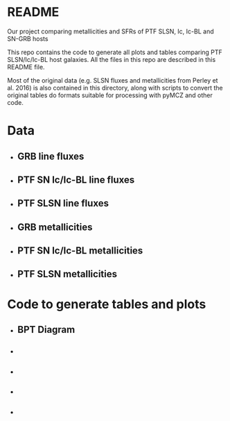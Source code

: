 ﻿# README
Our project comparing metallicities and SFRs of PTF SLSN, Ic, Ic-BL and SN-GRB hosts

This repo contains the code to generate all plots and tables comparing PTF SLSN/Ic/Ic-BL host galaxies. All the files in this repo are described in this README file. 

Most of the original data (e.g. SLSN fluxes and metallicities from Perley et al. 2016) is also contained in this directory, along with scripts to convert the original tables do formats suitable for processing with pyMCZ and other code.

# Data

* ## GRB line fluxes
* ## PTF SN Ic/Ic-BL line fluxes
* ## PTF SLSN line fluxes
* ## GRB metallicities
* ## PTF SN Ic/Ic-BL metallicities
* ## PTF SLSN metallicities

# Code to generate tables and plots

* ## BPT Diagram
* ## 
* ## 
* ## 
* ## 



